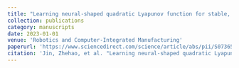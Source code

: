 ```yaml
---
title: "Learning neural-shaped quadratic Lyapunov function for stable, accurate and generalizable human–robot skills transfer"
collection: publications
category: manuscripts
date: 2023-01-01
venue: 'Robotics and Computer-Integrated Manufacturing'
paperurl: 'https://www.sciencedirect.com/science/article/abs/pii/S0736584523000029'
citation: 'Jin, Zhehao, et al. "Learning neural-shaped quadratic Lyapunov function for stable, accurate and generalizable human–robot skills transfer." Robotics and Computer-Integrated Manufacturing 82 (2023): 102526.'
---
```

